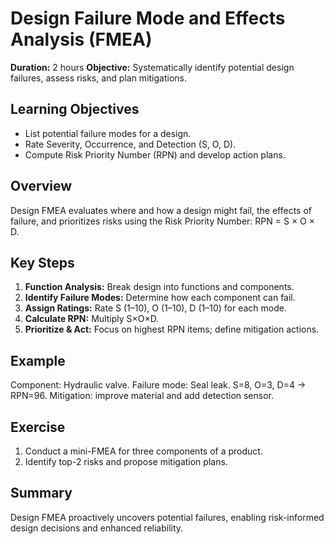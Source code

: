 # Design Failure Mode and Effects Analysis (FMEA)

**Duration:** 2 hours
**Objective:** Systematically identify potential design failures, assess risks, and plan mitigations.

## Learning Objectives
- List potential failure modes for a design.  
- Rate Severity, Occurrence, and Detection (S, O, D).  
- Compute Risk Priority Number (RPN) and develop action plans.

## Overview
Design FMEA evaluates where and how a design might fail, the effects of failure, and prioritizes risks using the Risk Priority Number: RPN = S × O × D.

## Key Steps
1. **Function Analysis:** Break design into functions and components.  
2. **Identify Failure Modes:** Determine how each component can fail.  
3. **Assign Ratings:** Rate S (1–10), O (1–10), D (1–10) for each mode.  
4. **Calculate RPN:** Multiply S×O×D.  
5. **Prioritize & Act:** Focus on highest RPN items; define mitigation actions.

## Example
Component: Hydraulic valve. Failure mode: Seal leak. S=8, O=3, D=4 → RPN=96. Mitigation: improve material and add detection sensor.

## Exercise
1. Conduct a mini-FMEA for three components of a product.  
2. Identify top-2 risks and propose mitigation plans.

## Summary
Design FMEA proactively uncovers potential failures, enabling risk-informed design decisions and enhanced reliability.